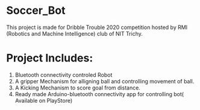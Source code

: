 # Soccer_Bot
This project is made for Dribble Trouble 2020 competition hosted by RMI (Robotics and Machine Intelligence) club of NIT Trichy.
# Project Includes:
1. Bluetooth connectivity controled Robot
2. A gripper Mechanism for alligning ball and controlling movement of ball.
3. A Kicking Mechanism to score goal from distance.
4. Ready made Arduino-bluetooth connectivity app for controlling bot( Available on PlayStore)
